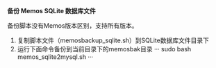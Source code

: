 **备份 Memos SQLite 数据库文件**

备份脚本没有Memos版本区别，支持所有版本。
1. 复制脚本文件（memosbackup_sqlite.sh）到SQLite数据库文件目录下
2. 运行下面命令备份到当前目录下的memosbak目录
···
sudo bash memos_sqlite2mysql.sh
···
